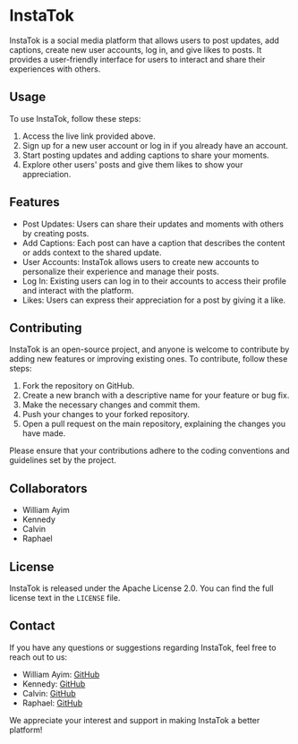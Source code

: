 # InstaTok

InstaTok is a social media platform that allows users to post updates, add captions, create new user accounts, log in, and give likes to posts. It provides a user-friendly interface for users to interact and share their experiences with others.

## Usage

To use InstaTok, follow these steps:

1. Access the live link provided above.
2. Sign up for a new user account or log in if you already have an account.
3. Start posting updates and adding captions to share your moments.
4. Explore other users' posts and give them likes to show your appreciation.

## Features

- Post Updates: Users can share their updates and moments with others by creating posts.
- Add Captions: Each post can have a caption that describes the content or adds context to the shared update.
- User Accounts: InstaTok allows users to create new accounts to personalize their experience and manage their posts.
- Log In: Existing users can log in to their accounts to access their profile and interact with the platform.
- Likes: Users can express their appreciation for a post by giving it a like.

## Contributing

InstaTok is an open-source project, and anyone is welcome to contribute by adding new features or improving existing ones. To contribute, follow these steps:

1. Fork the repository on GitHub.
2. Create a new branch with a descriptive name for your feature or bug fix.
3. Make the necessary changes and commit them.
4. Push your changes to your forked repository.
5. Open a pull request on the main repository, explaining the changes you have made.

Please ensure that your contributions adhere to the coding conventions and guidelines set by the project.

## Collaborators

- William Ayim
- Kennedy
- Calvin
- Raphael


## License

InstaTok is released under the Apache License 2.0. You can find the full license text in the `LICENSE` file.

## Contact

If you have any questions or suggestions regarding InstaTok, feel free to reach out to us:

- William Ayim: [GitHub](https://github.com/BabaMboga)
- Kennedy: [GitHub](https://github.com/QUANDEVV)
- Calvin: [GitHub](https://github.com/calvin-arieri)
- Raphael: [GitHub](https://github.com/boyraf)

We appreciate your interest and support in making InstaTok a better platform!
